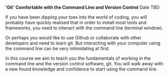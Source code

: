 **'Git' Comfortable with the Command Line and Version Control**	
Date TBD	

If you have been dipping your toes into the world of coding, you will probably have quickly realised that in order to install most tools and frameworks, you need to interact with the command line (terminal window).

Or perhaps you would like to use Github or collaborate with other developers and need to learn git. But interacting with your computer using the command line can be very intimidating at first.

In this course we aim to teach you the fundamentals of working in the command line and the version control software, git. You will walk away with a new found knowledge and confidence to start using the command line.

<!-- <a href="https://ti.to/founders-coders/git-comfortable-with-the-command-line-and-version-control" target="_blank" class="no-dec"><button class="button-one tickets">Tickets</button></a>	 -->